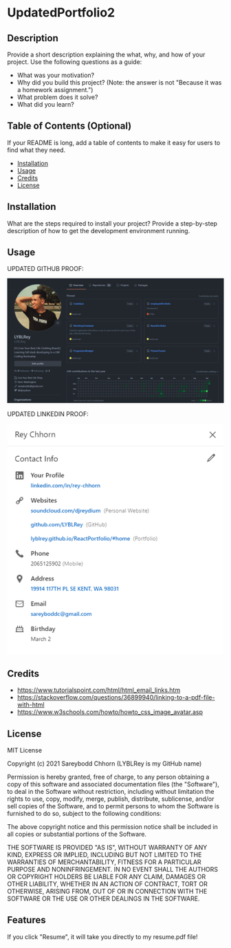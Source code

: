 # UpdatedPortfolio2

## Description

Provide a short description explaining the what, why, and how of your project. Use the following questions as a guide:

- What was your motivation?
- Why did you build this project? (Note: the answer is not "Because it was a homework assignment.")
- What problem does it solve?
- What did you learn?

## Table of Contents (Optional)

If your README is long, add a table of contents to make it easy for users to find what they need.

- [Installation](#installation)
- [Usage](#usage)
- [Credits](#credits)
- [License](#license)

## Installation

What are the steps required to install your project? Provide a step-by-step description of how to get the development environment running.

## Usage

UPDATED GITHUB PROOF:

![gitHub](/images/myRepo.PNG)

UPDATED LINKEDIN PROOF:

![LinkedIn](/images/linkedIn.PNG)

## Credits

- https://www.tutorialspoint.com/html/html_email_links.htm
- https://stackoverflow.com/questions/36899940/linking-to-a-pdf-file-with-html
- https://www.w3schools.com/howto/howto_css_image_avatar.asp

## License

MIT License

Copyright (c) 2021 Sareybodd Chhorn (LYBLRey is my GitHub name)

Permission is hereby granted, free of charge, to any person obtaining a copy
of this software and associated documentation files (the "Software"), to deal
in the Software without restriction, including without limitation the rights
to use, copy, modify, merge, publish, distribute, sublicense, and/or sell
copies of the Software, and to permit persons to whom the Software is
furnished to do so, subject to the following conditions:

The above copyright notice and this permission notice shall be included in all
copies or substantial portions of the Software.

THE SOFTWARE IS PROVIDED "AS IS", WITHOUT WARRANTY OF ANY KIND, EXPRESS OR
IMPLIED, INCLUDING BUT NOT LIMITED TO THE WARRANTIES OF MERCHANTABILITY,
FITNESS FOR A PARTICULAR PURPOSE AND NONINFRINGEMENT. IN NO EVENT SHALL THE
AUTHORS OR COPYRIGHT HOLDERS BE LIABLE FOR ANY CLAIM, DAMAGES OR OTHER
LIABILITY, WHETHER IN AN ACTION OF CONTRACT, TORT OR OTHERWISE, ARISING FROM,
OUT OF OR IN CONNECTION WITH THE SOFTWARE OR THE USE OR OTHER DEALINGS IN THE
SOFTWARE.

## Features

If you click "Resume", it will take you directly to my resume.pdf file!
